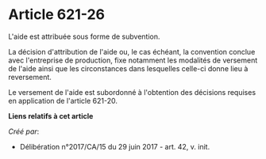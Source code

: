 # Article 621-26

L'aide est attribuée sous forme de subvention.

La décision d'attribution de l'aide ou, le cas échéant, la convention conclue avec l'entreprise de production, fixe notamment
les modalités de versement de l'aide ainsi que les circonstances dans lesquelles celle-ci donne lieu à reversement.

Le versement de l'aide est subordonné à l'obtention des décisions requises en application de l'article 621-20.

**Liens relatifs à cet article**

_Créé par_:

  - Délibération n°2017/CA/15 du 29 juin 2017 - art. 42, v. init.
